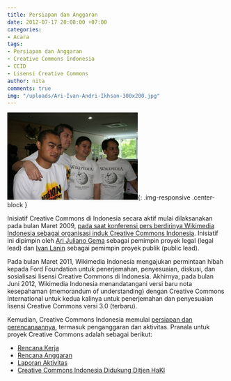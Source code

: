 ```yaml
---
title: Persiapan dan Anggaran
date: 2012-07-17 20:08:00 +07:00
categories:
- Acara
tags:
- Persiapan dan Anggaran
- Creative Commons Indonesia
- CCID
- Lisensi Creative Commons
author: nita
comments: true
img: "/uploads/Ari-Ivan-Andri-Ikhsan-300x200.jpg"
---
```


![Ari-Ivan-Andri-Ikhsan-300x200.jpg](/uploads/Ari-Ivan-Andri-Ikhsan-300x200.jpg){: .img-responsive .center-block }

Inisiatif Creative Commons di Indonesia secara aktif mulai dilaksanakan pada bulan Maret 2009, [pada saat konferensi pers berdirinya Wikimedia Indonesia sebagai organisasi induk Creative Commons Indonesia](http://inet.detik.com/read/2009/03/20/173019/1102709/399/creative-commons-siap-disinergikan-dengan-uu-hak-cipta). Inisiatif ini dipimpin oleh [Ari Juliano Gema](http://arijuliano.blogspot.com/) sebagai pemimpin proyek legal (legal lead) dan [Ivan Lanin](http://ivanlanin.wordpress.com/) sebagai pemimpin proyek publik (public lead).

Pada bulan Maret 2011, Wikimedia Indonesia mengajukan permintaan hibah kepada Ford Foundation untuk penerjemahan, penyesuaian, diskusi, dan sosialisasi lisensi Creative Commons di Indonesia. Akhirnya, pada bulan Juni 2012, Wikimedia Indonesia menandatangani versi baru nota kesepahaman (memorandum of understanding) dengan Creative Commons International untuk kedua kalinya untuk penerjemahan dan penyesuaian lisensi Creative Commons versi 3.0 (terbaru).

Kemudian, Creative Commons Indonesia memulai [persiapan dan perencanaannya](http://wikimedia.or.id/wiki/Karya_Cipta_Bersama_Indonesia), termasuk penganggaran dan aktivitas. Pranala untuk proyek Creative Commons adalah sebagai berikut:

* [Rencana Kerja](http://wiki.creativecommons.or.id/Karya_Cipta_Bersama_Indonesia/Rencana_Berbasis_Hasil)
* [Rencana Anggaran](http://wiki.creativecommons.or.id/Karya_Cipta_Bersama_Indonesia/Rencana_Anggaran)
* [Laporan Aktivitas](http://wiki.creativecommons.or.id/Karya_Cipta_Bersama_Indonesia/Laporan_Aktivitas)
* [Creative Commons Indonesia Didukung Ditjen HaKI](http://ictwatch.com/internetsehat/2012/07/10/creative-commons-indonesia-didukung-dirjen-haki/)
